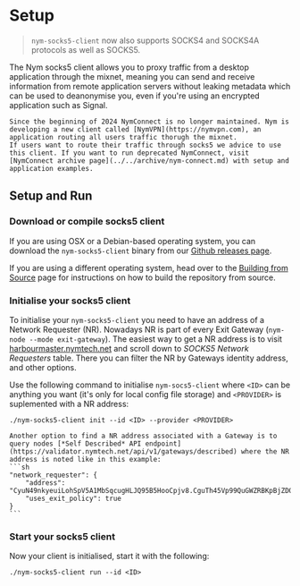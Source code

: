 # Setup

> `nym-socks5-client` now also supports SOCKS4 and SOCKS4A protocols as well as SOCKS5.

The Nym socks5 client allows you to proxy traffic from a desktop application through the mixnet, meaning you can send and receive information from remote application servers without leaking metadata which can be used to deanonymise you, even if you're using an encrypted application such as Signal.

```admonish info
Since the beginning of 2024 NymConnect is no longer maintained. Nym is developing a new client called [NymVPN](https://nymvpn.com), an application routing all users traffic thorugh the mixnet.
If users want to route their traffic through socks5 we advice to use this client. If you want to run deprecated NymConnect, visit [NymConnect archive page](../../archive/nym-connect.md) with setup and application examples.
```

## Setup and Run

### Download or compile socks5 client

If you are using OSX or a Debian-based operating system, you can download the `nym-socks5-client` binary from our [Github releases page](https://github.com/nymtech/nym/releases).

If you are using a different operating system, head over to the [Building from Source](https://nymtech.net/docs/binaries/building-nym.html) page for instructions on how to build the repository from source.

### Initialise your socks5 client

To initialise your `nym-socks5-client` you need to have an address of a Network Requester (NR). Nowadays NR is part of every Exit Gateway (`nym-node --mode exit-gateway`). The easiest way to get a NR address is to visit [harbourmaster.nymtech.net](https://harbourmaster.nymtech.net/) and scroll down to *SOCKS5 Network Requesters* table. There you can filter the NR by Gateways identity address, and other options.

Use the following command to initialise `nym-socs5-client` where `<ID>` can be anything you want (it's only for local config file storage) and `<PROVIDER>` is suplemented with a NR address:

```
./nym-socks5-client init --id <ID> --provider <PROVIDER>
```

~~~admonish tip
Another option to find a NR address associated with a Gateway is to query nodes [*Self Described* API endpoint](https://validator.nymtech.net/api/v1/gateways/described) where the NR address is noted like in this example:
```sh
"network_requester": {
    "address": "CyuN49nkyeuiLohSpV5A1MbSqcugHLJQ95B5HooCpjv8.CguTh45Vp99QuGWZRBKpBjZDQbsJaHaXqAMGyc4Qhkzp@2w5RduXRqxKgHt1wtp4qGA4AfXaBj8TuUj1LvcPe2Ea1",
    "uses_exit_policy": true
}
```
~~~

### Start your socks5 client
Now your client is initialised, start it with the following:

```
./nym-socks5-client run --id <ID>
```
